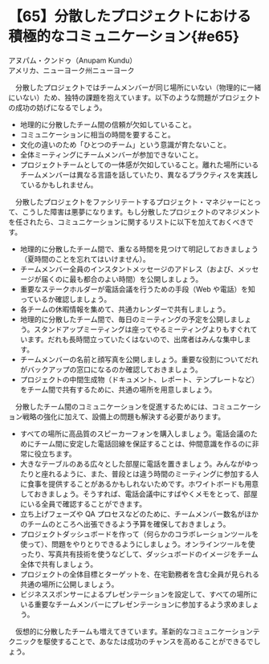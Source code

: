 # 【65】分散したプロジェクトにおける積極的なコミュニケーション{#e65}

<div class="author">アヌパム・クンドゥ（Anupam Kundu）</div>
<div class="author_address">アメリカ、ニューヨーク州ニューヨーク</div>

　分散したプロジェクトではチームメンバーが同じ場所にいない（物理的に一緒にいない）ため、独特の課題を抱えています。以下のような問題がプロジェクトの成功の妨げになるでしょう。

* 地理的に分散したチーム間の信頼が欠如していること。
* コミュニケーションに相当の時間を要すること。
* 文化の違いのため「ひとつのチーム」という意識が育たないこと。
* 全体ミーティングにチームメンバーが参加できないこと。
* プロジェクトチームとしての一体感が欠如していること。離れた場所にいるチームメンバーは異なる言語を話していたり、異なるプラクティスを実践しているかもしれません。

　分散したプロジェクトをファシリテートするプロジェクト・マネジャーにとって、こうした障害は悪夢になります。もし分散したプロジェクトのマネジメントを任されたら、コミュニケーションに関するリストに以下を加えておくべきです。

* 地理的に分散したチーム間で、重なる時間を見つけて明記しておきましょう（夏時間のことを忘れてはいけません）。
* チームメンバー全員のインスタントメッセージのアドレス（および、メッセージが届くのに最も都合のよい時間）を公開しましょう。
* 重要なステークホルダーが電話会議を行うための手段（Web や電話）を知っているか確認しましょう。
* 各チームの休暇情報を集めて、共通カレンダーで共有しましょう。
* 地理的に分散したチーム間で、毎日のミーティングの予定を公開しましょう。スタンドアップミーティングは座ってやるミーティングよりもすぐれています。だれも長時間立っていたくはないので、出席者はみんな集中します。
* チームメンバーの名前と顔写真を公開しましょう。重要な役割についてだれがバックアップの窓口になるのか確認しておきましょう。
* プロジェクトの中間生成物（ドキュメント、レポート、テンプレートなど）をチーム間で共有するために、共通の場所を用意しましょう。

　分散したチーム間のコミュニケーションを促進するためには、コミュニケーション戦略の強化に加えて、設備上の問題も解決する必要があります。

* すべての場所に高品質のスピーカーフォンを購入しましょう。電話会議のためにチーム間に安定した電話回線を保証することは、仲間意識を作るのに非常に役立ちます。
* 大きなテーブルのある広々とした部屋に電話を置きましょう。みんながゆったりと座れるように、また、普段とは違う時間のミーティングに参加する人に食事を提供することがあるかもしれないためです。ホワイトボードも用意しておきましょう。そうすれば、電話会議中にすばやくメモをとって、部屋にいる全員で確認することができます。
* 立ち上げフェーズや QA プロセスなどのために、チームメンバー数名がほかのチームのところへ出張できるよう予算を確保しておきましょう。
* プロジェクトダッシュボードを作って（何らかのコラボレーションツールを使って）、問題をやりとりできるようにしましょう。オンラインツールを使ったり、写真共有技術を使うなどして、ダッシュボードのイメージをチーム全体で共有しましょう。
* プロジェクトの全体目標とターゲットを、在宅勤務者を含む全員が見られる共通の場所に公開しましょう。
* ビジネススポンサーによるプレゼンテーションを設定して、すべての場所にいる重要なチームメンバーにプレゼンテーションに参加するよう求めましょう。

　仮想的に分散したチームも増えてきています。革新的なコミュニケーションテクニックを駆使することで、あなたは成功のチャンスを高めることができるでしょう。
